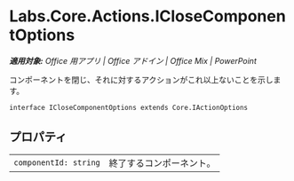 
# <a name="labs.core.actions.iclosecomponentoptions"></a>Labs.Core.Actions.ICloseComponentOptions

 _**適用対象:** Office 用アプリ | Office アドイン | Office Mix | PowerPoint_

コンポーネントを閉じ、それに対するアクションがこれ以上ないことを示します。

```
interface ICloseComponentOptions extends Core.IActionOptions
```


## <a name="properties"></a>プロパティ


|||
|:-----|:-----|
| `componentId: string`|終了するコンポーネント。|
